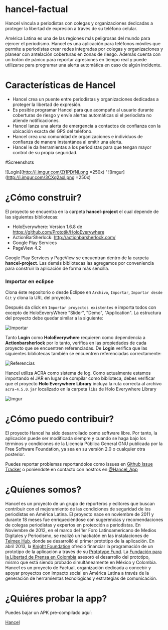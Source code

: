 hancel-factual
==============

Hancel vincula a periodistas con colegas y organizaciones dedicadas a proteger la libertad de expresión a través de su teléfono celular.

América Latina es una de las regiones más peligrosas del mundo para ejercer el periodismo. Hancel es una aplicación para teléfonos móviles que permite a periodistas crear redes integradas por colegas y organizaciones y planear con antelación coberturas en zonas de riesgo. Además cuenta con un botón de pánico para reportar agresiones en tiempo real y puede utilizarse para programar una alerta automática en caso de algún incidente.

# Características de Hancel

* Hancel crea un puente entre periodistas y organizaciones dedicadas a proteger la libertad de expresión.
* Es posible programar Hancel para que acompañe al usuario durante coberturas de riesgo y envíe alertas automáticas si el periodista no atiende notificaciones.
* Hancel lanza una alerta de emergencia a contactos de confianza con la ubicación exacta del GPS del teléfono.
* Hancel crea una comunidad de organizaciones e individuos de confianza de manera instantánea al emitir una alerta.
* Hancel le da herramientas a los periodistas para que tengan mayor control de su propia seguridad.

#Screenshots

![Login](http://i.imgur.com/Zt1PDfNl.png =250x) ' ![Imgur](http://i.imgur.com/3CXg2axl.png =250x)

# ¿Cómo construir?

El proyecto se encuentra en la carpeta **hancel-project** el cual depende de las siguientes bibliotecas:

* HoloEverywhere: Version 1.6.8 de https://github.com/Prototik/HoloEverywhere
* ActionBarSherlock: http://actionbarsherlock.com/
* Google Play Services
* PageView 4.2

Google Play Services y PageView se encuentran dentro de la carpeta **hancel-project**.  Las demás bibliotecas las agregamos por conveniencia para construir la aplicación de forma más sencilla.

### Importar en eclipse

Clona éste repositorio o desde Eclipse en `Archivo`, `Importar`, `Importar desde Git` y clona la URL del proyecto. 

Después da click en `Importar proyectos existentes` e importa todos con excepto de HoloEeveryWhere "Slider", "Demo", "Application". La estructura del proyecto debe quedar similar a la siguiente:

![Importar](http://i.imgur.com/PG8ir28.png)

Tanto **Login** como **HoloEverywhere** requieren como dependencia a **Actionbarsherlock** por lo tanto, verifica en las propiedades de cada proyecto que se encuentren referenciadas. De **Login** verifica que las siguientes bibliotecas también se encuentren referenciadas correctamente: 

![Referencias](http://i.imgur.com/yoWKBan.png)

Hancel utiliza ACRA como sistema de log. Como actualmente estamos importando el JAR en lugar de compilar como biblioteca, debes verificar que el proyecto **Holo Everywhere Library** incluya la ruta correcta al archivo `acra-4.5.0.jar` localizado en la carpeta `libs` de Holo Everywhere Library

![Imgur](http://i.imgur.com/Xeh2JSc.png)

# ¿Cómo puedo contribuir?

El proyecto Hancel ha sido desarrollado como software libre. Por tanto, la aplicación puede ser modificada siempre y cuando se haga bajo los términos y condiciones de la Licencia Pública General GNU publicada por la Free Software Foundation, ya sea en su versión 2.0 o cualquier otra posterior.

Puedes reportar problemas reportandolos como issues en [Github Issue Tracker](https://github.com/juanjcsr/hancel-factual/issues) o poniendote en contacto con nostros en [@Hancel_App](https://twitter.com/Hancel_App)

# ¿Quíenes somos?

Hancel es un proyecto de un grupo de reporteros y editores que buscan contribuir con el mejoramiento de las condiciones de seguridad de los periodistas en América Latina. El proyecto nace en noviembre de 2011 y durante 18 meses fue enriqueciéndose con sugerencias y recomendaciones de colegas periodistas y expertos en protección a periodistas. En Noviembre de 2012, en el marco del 1er Foro Latinoamericano de Medios Digitales y Periodismo, se realizó un hackatón en las instalaciones de [Telmex Hub](http://www.telmexhub.com/), donde se desarrolló el primer prototipo de la aplicación. En abril 2013, la [Knight Foundation](http://www.knightfoundation.org/) ofreció financiar la programación de un prototipo de la aplicación a través de su [Prototype Fund](http://www.knightfoundation.org/blogs/knightblog/2012/6/18/knight-prototype-fund-building-and-testing-new-ideas-push-media-innovation-forward/). 
La [Fundación para la Libertad de Prensa en Colombia](http://www.flip.org.co/) asesoró el desarrollo del prototipo, mismo que está siendo probado simultáneamente en México y Colombia. Hancel es un proyecto de Factual, organización dedicada a concebir y apoyar proyectos con impacto social en América Latina a través de la generación de herramientas tecnológicas y estrategias de comunicación.


# ¿Quiéres probar la app?

Puedes bajar un APK pre-compilado aquí:

[Hancel](https://github.com/juanjcsr/Hancel/blob/master/hancel-project/bin/Login.apk)

